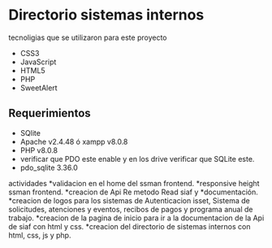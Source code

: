 # Directorio sistemas internos

tecnoligias que se utilizaron para este proyecto
* CSS3
* JavaScript
* HTML5
* PHP
* SweetAlert



## Requerimientos
* SQlite
* Apache v2.4.48 ó xampp v8.0.8
* PHP v8.0.8
* verificar que PDO este enable y en los drive verificar que SQLite este.
* pdo_sqlite 3.36.0



actividades
*validacion en el home del ssman frontend.
*responsive height ssman frontend.
*creacion de Api Re metodo Read siaf y *documentación.
*creacion de logos para los sistemas de Autenticacion isset, Sistema de solicitudes, atenciones y eventos, recibos de pagos y programa anual de trabajo.
*creacion de la pagina de inicio para ir a la documentacion de la Api de siaf con html y css.
*creacion del directorio de sistemas internos con html, css, js y php.